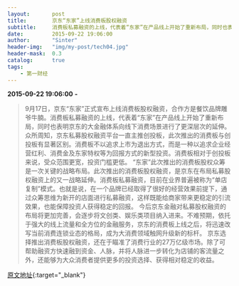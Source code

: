 ```yaml
---
layout:       post
title:        京东“东家”上线消费板股权融资
subtitle:     消费板私募融资的上线，代表着“东家”在产品线上开始了重新布局，同时也表明京东的大金融体系向线下消费场景进行了更深层次的延伸。
date:         2015-09-22 19:06:00
author:       "Sinter"
header-img:   "img/my-post/tech04.jpg"
header-mask:  0.3
catalog:      true
tags:
    - 第一财经
---
```


**2015-09-22 19:06:00**  **-**

> 9月17日，京东“东家”正式宣布上线消费板股权融资，合作方是餐饮品牌雕爷牛腩。消费板私募融资的上线，代表着“东家”在产品线上开始了重新布局，同时也表明京东的大金融体系向线下消费场景进行了更深层次的延伸。
众所周知，京东私募股权融资平台一直主推创投板，此次推出的消费板与创投板有显著区别。消费板不以追求上市为退出方式，而是一种以追求企业经营红利、消费金及东家特权等为回报方式的新型投资。消费板相对于创投板来说，受众范围更宽，投资门槛更低。
“东家”此次推出的消费板股权众筹是一次关键的战略布局。此次推出的消费板股权融资，是京东在布局私募股权融资上的又一战略延伸。消费板私募融资，目前在业界普遍被称为“单店复制”模式。也就是说，在一个品牌已经取得了很好的经营效果前提下，通过众筹思维为新开的店面进行私募融资，这样既能给商家带来更稳定的引流效果，也能保障投资人获得稳定的回报。
今后京东金融对私募股权融资的布局将更加完善，会逐步将文创类、娱乐类项目纳入进来。不难预期，依托于强大的线上流量和全方位的金融服务，京东的消费板上线之后，将迅速改写当前消费连锁业态的格局，成为大消费领域触网升级新的标杆。
京东选择推出消费板股权融资，还在于瞄准了消费行业的27万亿级市场。除了可帮助融资方快速融到资金、人脉，并将人脉进一步转化为店铺的客流量之外，还能够为大众消费者提供更多的投资选择、获得相对稳定的收益。


[原文地址](http://www.yicai.com/news/4689520.html){:target="_blank"}


